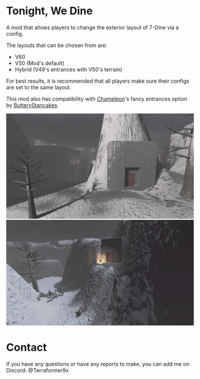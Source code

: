 # Tonight, We Dine
A mod that allows players to change the exterior layout of 7-Dine via a config.

The layouts that can be chosen from are:
- V60
- V50 (Mod's default)
- Hybrid (V49's entrances with V50's terrain)

For best results, it is recommended that all players make sure their configs are set to the same layout.

This mod also has compatibility with [Chameleon](https://thunderstore.io/c/lethal-company/p/ButteryStancakes/Chameleon/)'s fancy entrances option by [ButteryStancakes](https://thunderstore.io/c/lethal-company/p/ButteryStancakes/).

![V50 layout](https://raw.githubusercontent.com/Terraformer9x/TonightWeDine/main/screenshot_v50.png "V50 layout")
![Hybrid layout](https://raw.githubusercontent.com/Terraformer9x/TonightWeDine/main/screenshot_hybrid.png "Hybrid layout")

# Contact
If you have any questions or have any reports to make, you can add me on Discord: @Terraformer9x